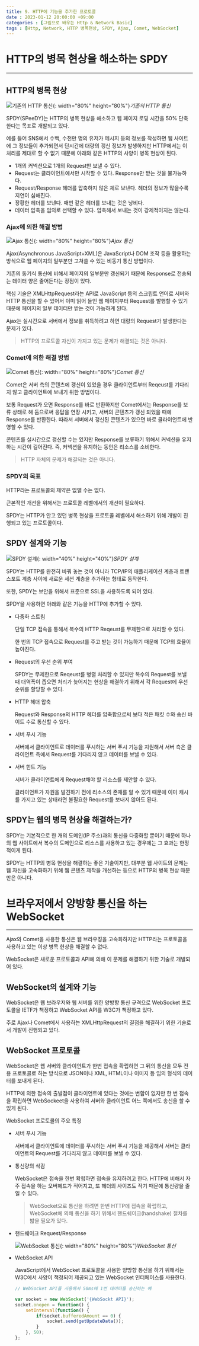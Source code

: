 ```yaml
---
title: 9. HTTP에 기능을 추가한 프로토콜
date : 2023-01-12 20:00:00 +09:00
categories : [그림으로 배우는 Http & Network Basic]
tags : [Http, Network, HTTP 병목현상, SPDY, Ajax, Comet, WebSocket]
---
```


# HTTP의 병목 현상을 해소하는 SPDY

---

## HTTP의 병목 현상

![기존의 HTTP 통신](https://drive.google.com/uc?id=1ZTZHiTm9TJQICKUoTprW10A73erJ-nKq){: width="80%" height="80%"}*기존의 HTTP 통신*

SPDY(SPeeDY)는 HTTP의 병목 현상을 해소하고 웹 페이지 로딩 시간을 50% 단축한다는 목표로 개발되고 있다.

예를 들어 SNS에서 수백, 수천만 명의 유저가 메시지 등의 정보를 작성하면 웹 사이트에 그 정보들이 추가되면서 단시간에 대량의 갱신 정보가 발생하지만 HTTP에서는 이 처리를 제대로 할 수 없기 때문에 아래와 같은 HTTP의 사양이 병목 현상이 된다.

- 1개의 커넥션으로 1개의 Request만 보낼 수 있다.
- Request는 클라이언트에서만 시작할 수 있다. Response만 받는 것을 불가능하다.
- Request/Response 헤더를 압축하지 않은 체로 보낸다. 헤더의 정보가 많을수록 지연이 심해진다.
- 장황한 헤더를 보낸다. 매번 같은 헤더를 보내는 것은 낭비다.
- 데이터 압축을 임의로 선택할 수 있다. 압축해서 보내는 것이 강제적이지는 않는다.

### Ajax에 의한 해결 방법

![Ajax 통신](https://drive.google.com/uc?id=1QKTZGxQER_m2giSmRVws3P9RWJbPzDBZ){: width="80%" height="80%"}*Ajax 통신*

Ajax(Asynchronous JavaScript+XML)은 JavaScript나 DOM 조작 등을 활용하는 방식으로 웹 페이지의 일부분만 고쳐쓸 수 있는 비동기 통신 방법이다.

기존의 동기식 통신에 비해서 페이지의 일부분만 갱신되기 때문에 Response로 전송되는 데이터 양은 줄어든다는 장점이 있다.

핵심 기술은 XMLHttpRequest라는 API로 JavaScript 등의 스크립트 언어로 서버와 HTTP 통신을 할 수 있어서 이미 읽어 들인 웹 페이지부터 Request를 발행할 수 있기 때문에 페이지의 일부 데이터만 받는 것이 가능하게 된다.

Ajax는 실시간으로 서버에서 정보를 취득하려고 하면 대량의 Request가 발생한다는 문제가 있다.

> HTTP의 프로토콜 자신이 가지고 있는 문제가 해결되는 것은 아니다.

### Comet에 의한 해결 방법

![Comet 통신](https://drive.google.com/uc?id=1xkmQjZPGDUiXPznCQOv2dwtVJw-Asgqf){: width="80%" height="80%"}*Comet 통신*

Comet은 서버 측의 콘텐츠에 갱신이 있었을 경우 클라이언트부터 Reqeust를 기다리지 않고 클라이언트에 보내기 위한 방법이다.

보통 Request가 오면 Response를 바로 반환하지만 Comet에서는 Response를 보류 상태로 해 둠으로써 응답을 연장 시키고, 서버의 콘텐츠가 갱신 되었을 때에 Response를 반환한다. 따라서 서버에서 갱신된 콘텐츠가 있으면 바로 클라이언트에 반영할 수 있다.

콘텐츠를 실시간으로 갱신할 수는 있지만 Response를 보류하기 위해서 커넥션을 유지하는 시간이 길어진다. 즉, 커넥션을 유지하는 동안은 리소스를 소비한다.

> HTTP 자체의 문제가 해결되는 것은 아니다.

### SPDY의 목표

HTTP라는 프로토콜의 제약은 없앨 수는 없다.

근본적인 개선을 위해서는 프로토콜 레벨에서의 개선이 필요하다.

SPDY는 HTTP가 안고 있던 병목 현상을 프로토콜 레벨에서 해소하기 위해 개발이 진행되고 있는 프로토콜이다.

## SPDY 설계와 기능

![SPDY 설계](https://drive.google.com/uc?id=1d6FuJLDNHTcql4fF0wg0JCy_AHYZivFd){: width="40%" height="40%"}*SPDY 설계*

SPDY는 HTTP를 완전히 바꿔 놓는 것이 아니라 TCP/IP의 애플리케이션 계층과 트랜스포트 계층 사이에 새로운 세션 계층을 추가하는 형태로 동작한다.

또한, SPDY는 보안을 위해서 표준으로 SSL을 사용하도록 되어 있다.

SPDY을 사용하면 아래와 같은 기능을 HTTP에 추가할 수 있다.

- 다중화 스트림
    
    단일 TCP 접속을 통해서 복수의 HTTP Reqeust를 무제한으로 처리할 수 있다.
    
    한 번의 TCP 접속으로 Request를 주고 받는 것이 가능하기 때문에 TCP의 효율이 높아진다.
    
- Request의 우선 순위 부여
    
    SPDY는 무제한으로 Reqeust를 병렬 처리할 수 있지만 복수의 Request를 보낼 때 대역폭이 좁으면 처리가 늦어지는 현상을 해결하기 위해서 각 Request에 우선 순위를 할당할 수 있다.
    
- HTTP 헤더 압축
    
    Request와 Response의 HTTP 헤더를 압축함으로써 보다 적은 패킷 수와 송신 바이트 수로 통신할 수 있다.
    
- 서버 푸시 기능
    
    서버에서 클라이언트로 데이터를 푸시하는 서버 푸시 기능을 지원해서 서버 측은 클라이언트 측에서 Request를 기다리지 않고 데이터를 보낼 수 있다.
    
- 서버 힌트 기능
    
    서버가 클라이언트에게 Request해야 할 리소스를 제안할 수 있다.
    
    클라이언트가 자원을 발견하기 전에 리소스의 존재를 알 수 있기 때문에 이미 캐시를 가지고 있는 상태라면 불필요한 Request를 보내지 않아도 된다.
    

## SPDY는 웹의 병목 현상을 해결하는가?

SPDY는 기본적으로 한 개의 도메인(IP 주소)과의 통신을 다중화할  뿐이기 때문에 하나의 웹 사이트에서 복수의 도메인으로 리소스를 사용하고 있는 경우에는 그 효과는 한정적이게 된다.

SPDY는 HTTP의 병목 현상을 해결하는 좋은 기술이지만, 대부분 웹 사이트의 문제는 웹 자신을 고속화하기 위해 웹 콘텐츠 제작을 개선하는 등으로 HTTP의 병목 현상 때문만은 아니다. 

# 브라우저에서 양방향 통신을 하는 WebSocket

---

Ajax와 Comet을 사용한 통신은 웹 브라우징을 고속화하지만 HTTP라는 프로토콜을 사용하고 있는 이상 병목 현상을 해결할 수 없다.

WebSocket은 새로운 프로토콜과 API에 의해 이 문제를 해결하기 위한 기술로 개발되어 있다.

## WebSocket의 설계와 기능

WebSocket은 웹 브라우저와 웹 서버를 위한 양방향 통신 규격으로 WebSocket 프로토콜을 IETF가 책정하고 WebSocket API를 W3C가 책정하고 있다.

주로 Ajax나 Comet에서 사용하는 XMLHttpRequest의 결점을 해결하기 위한 기술로서 개발이 진행되고 있다.

## WebSocket 프로토콜

WebSocket은 웹 서버와 클라이언트가 한번 접속을 확립하면 그 뒤의 통신을 모두 전용 프로토콜로 하는 방식으로 JSON이나 XML, HTML이나 이미지 등 임의 형식의 데이터를 보내게 된다.

HTTP에 의한 접속의 출발점이 클라이언트에 있다는 것에는 변함이 없지만 한 번 접속을 확립하면 WebSockeet을 사용하여 서버와 클라이언트 어느 쪽에서도 송신을 할 수 있게 된다.

WebSocket 프로토콜의 주요 특징

- 서버 푸시 기능
    
    서버에서 클라이언트에 데이터를 푸시하는 서버 푸시 기능을 제공해서 서버는 클라이언트의 Request를 기다리지 않고 데이터를 보낼 수 있다.
    
- 통신량의 삭감
    
    WebSocket은 접속을 한번 확립하면 접속을 유지하려고 한다. HTTP에 비해서 자주 접속을 하는 오버헤드가 적어지고, 또 헤더의 사이즈도 작기 때문에 통신량을 줄일 수 있다.
    
    > WebSocket으로 통신을 하려면 한번 HTTP에 접속을 확립하고, WebSocket에 의해 통신을 하기 위해서 핸드쉐이크(handshake) 절차를 밟을 필요가 있다. 

- 핸드쉐이크 Request/Response
    
    ![WebSocket 통신](https://drive.google.com/uc?id=1_BPIKxUa7jSpvkbiq_rcOESNHSvSUod9){: width="80%" height="80%"}*WebSocket 통신*
    

- WebSocket API
    
    JavaScript에서 WebSocket 프로토콜을 사용한 양방향 통신을 하기 위해서는 W3C에서 사양이 책정되어 제공되고 있는 WebSocket 인터페이스를 사용한다.
    
    ```javascript
    // WebSocket API를 사용해서 50ms에 1번 데이터를 송신하는 예
    
    var socket = new WebSocket('{WebSockt API}');
    socket.onopen = function() {
    	setInterval(function() {
    		if(socket.bufferedAmount == 0) {
    			socket.send(getUpdateData());
    		}
    	}, 50);
    };
    ```
